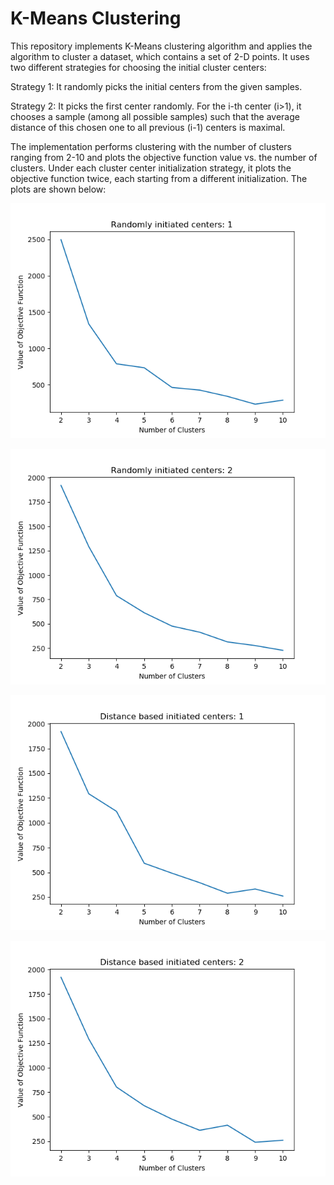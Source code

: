 # K-Means Clustering
This repository implements K-Means clustering algorithm and applies the algorithm to cluster a dataset, which contains a set of 2-D points. It uses two different strategies for choosing the initial cluster centers:

Strategy 1: It randomly picks the initial centers from the given samples.

Strategy 2: It picks the first center randomly. For the i-th center (i>1), it chooses a sample (among all possible samples) such that the average distance of this chosen one to all previous (i-1) centers is maximal.

The implementation performs clustering with the number of clusters ranging from 2-10 and plots the objective function value vs. the number of clusters. Under each cluster center initialization strategy, it plots the objective function twice, each starting from a different initialization. The plots are shown below:

![Random_Initialization_1](https://github.com/kanchanchy/K-Means-Clustering/blob/master/Plots/random_1.png)

![Random_Initialization_2](https://github.com/kanchanchy/K-Means-Clustering/blob/master/Plots/random_2.png)

![Distance_Initialization_1](https://github.com/kanchanchy/K-Means-Clustering/blob/master/Plots/distance_1.png)

![Distance_Initialization_2](https://github.com/kanchanchy/K-Means-Clustering/blob/master/Plots/distance_2.png)
